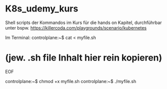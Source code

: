 # K8s_udemy_kurs
Shell scripts der Kommandos im Kurs für die hands on Kapitel, durchführbar unter bspw. https://killercoda.com/playgrounds/scenario/kubernetes

Im Terminal:
controlplane:~$  cat <<EOF > myfile.sh
# (jew. .sh file Inhalt hier rein kopieren)
EOF

controlplane:~$  chmod +x myfile.sh
controlplane:~$  ./myfile.sh
